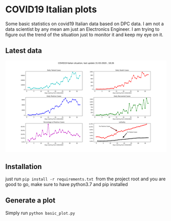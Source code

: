 # COVID19 Italian plots

Some basic statistics on covid19 Italian data based on DPC data. I am not a data scientist by any mean am just an Electronics Engineer. I am trying to figure out the trend of the situation just to monitor it and keep my eye on it.
<br>
## Latest data

![data.svg](data.svg)

## Installation

just run `pip install -r requirements.txt `from the project root and you are good to go, make sure to have python3.7 and pip installed
<br>
## Generate a plot

Simply run `python basic_plot.py`
